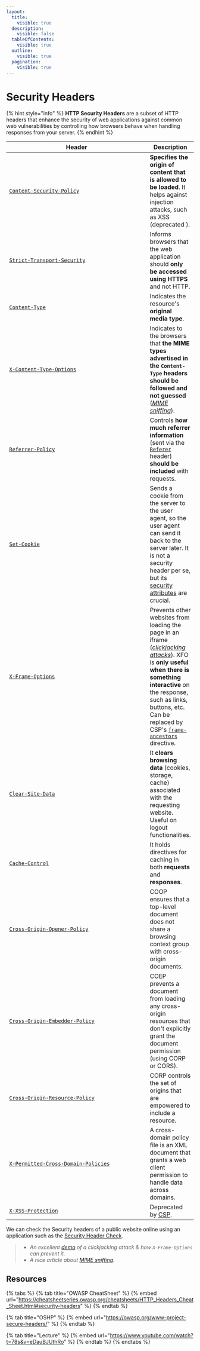 ```yaml
---
layout:
  title:
    visible: true
  description:
    visible: false
  tableOfContents:
    visible: true
  outline:
    visible: true
  pagination:
    visible: true
---
```


# Security Headers

{% hint style="info" %}
**HTTP Security Headers** are a subset of HTTP headers that enhance the security of web applications against common web vulnerabilities by controlling how browsers behave when handling responses from your server.
{% endhint %}

<table><thead><tr><th width="377">Header</th><th>Description</th></tr></thead><tbody><tr><td><a href="https://cheatsheetseries.owasp.org/cheatsheets/HTTP_Headers_Cheat_Sheet.html#content-security-policy-csp"><code>Content-Security-Policy</code></a></td><td><strong>Specifies the origin of content that is allowed to be loaded</strong>. It helps against injection attacks, such as XSS (deprecated ).</td></tr><tr><td><a href="https://cheatsheetseries.owasp.org/cheatsheets/HTTP_Headers_Cheat_Sheet.html#strict-transport-security-hsts"><code>Strict-Transport-Security</code></a></td><td>Informs browsers that the web application should <strong>only be accessed using HTTPS</strong> and not HTTP.</td></tr><tr><td><a href="https://cheatsheetseries.owasp.org/cheatsheets/HTTP_Headers_Cheat_Sheet.html#content-type"><code>Content-Type</code></a></td><td>Indicates the resource's <strong>original media type</strong>.</td></tr><tr><td><a href="https://cheatsheetseries.owasp.org/cheatsheets/HTTP_Headers_Cheat_Sheet.html#x-content-type-options"><code>X-Content-Type-Options</code></a></td><td>Indicates to the browsers that <strong>the MIME types advertised in the <code>Content-Type</code> headers should be followed and not guessed</strong> (<a href="https://www.keycdn.com/support/what-is-mime-sniffing"><em>MIME sniffing</em></a>).</td></tr><tr><td><a href="https://cheatsheetseries.owasp.org/cheatsheets/HTTP_Headers_Cheat_Sheet.html#referrer-policy"><code>Referrer-Policy</code></a></td><td>Controls <strong>how much referrer information</strong> (sent via the <a href="https://developer.mozilla.org/en-US/docs/Web/HTTP/Headers/Referer"><code>Referer</code></a> header) <strong>should be included</strong> with requests.</td></tr><tr><td><a href="https://cheatsheetseries.owasp.org/cheatsheets/HTTP_Headers_Cheat_Sheet.html#set-cookie"><code>Set-Cookie</code></a></td><td>Sends a cookie from the server to the user agent, so the user agent can send it back to the server later. It is not a security header per se, but its <a href="cookie-flags.md">security attributes</a> are crucial.</td></tr><tr><td><a href="https://cheatsheetseries.owasp.org/cheatsheets/HTTP_Headers_Cheat_Sheet.html#x-frame-options"><code>X-Frame-Options</code></a></td><td>Prevents other websites from loading the page in an iframe (<a href="https://owasp.org/www-community/attacks/Clickjacking"><em>clickjacking attacks</em></a>). XFO is <strong>only useful when there is something interactive</strong> on the response, such as links, buttons, etc. Can be replaced by CSP's <a href="https://cheatsheetseries.owasp.org/cheatsheets/Content_Security_Policy_Cheat_Sheet.html#preventing-framing-attacks-clickjacking-cross-site-leaks"><code>frame-ancestors</code></a> directive.</td></tr><tr><td><a href="https://owasp.org/www-project-secure-headers/#clear-site-data"><code>Clear-Site-Data</code></a></td><td>It <strong>clears browsing data</strong> (cookies, storage, cache) associated with the requesting website. Useful on logout functionalities.</td></tr><tr><td><a href="https://owasp.org/www-project-secure-headers/#cache-control"><code>Cache-Control</code></a></td><td>It holds directives for caching in both <strong>requests</strong> and <strong>responses</strong>.</td></tr><tr><td><a href="https://cheatsheetseries.owasp.org/cheatsheets/HTTP_Headers_Cheat_Sheet.html#cross-origin-opener-policy-coop"><code>Cross-Origin-Opener-Policy</code></a></td><td>COOP ensures that a top-level document does not share a browsing context group with cross-origin documents.</td></tr><tr><td><a href="https://cheatsheetseries.owasp.org/cheatsheets/HTTP_Headers_Cheat_Sheet.html#cross-origin-embedder-policy-coep"><code>Cross-Origin-Embedder-Policy</code></a></td><td>COEP prevents a document from loading any cross-origin resources that don't explicitly grant the document permission (using CORP or CORS).</td></tr><tr><td><a href="https://cheatsheetseries.owasp.org/cheatsheets/HTTP_Headers_Cheat_Sheet.html#cross-origin-resource-policy-corp"><code>Cross-Origin-Resource-Policy</code></a></td><td>CORP controls the set of origins that are empowered to include a resource.</td></tr><tr><td><a href="https://owasp.org/www-project-secure-headers/#x-permitted-cross-domain-policies"><code>X-Permitted-Cross-Domain-Policies</code></a></td><td>A cross-domain policy file is an XML document that grants a web client permission to handle data across domains.</td></tr><tr><td><a href="https://cheatsheetseries.owasp.org/cheatsheets/HTTP_Headers_Cheat_Sheet.html#x-xss-protection"><code>X-XSS-Protection</code></a></td><td>Deprecated by <a data-footnote-ref href="#user-content-fn-1">CSP</a>.</td></tr></tbody></table>

We can check the Security headers of a public website online using an application such as the [Security Header Check](https://securityheaders.com/).&#x20;

> * _An excellent_ [_demo_](https://youtu.be/eDauBJUthRo?t=1501) _of a clickjacking attack & how `X-Frame-Options` can prevent it._
> * _A nice article about_ [_MIME sniffing_](https://www.keycdn.com/support/what-is-mime-sniffing)_._

## Resources

{% tabs %}
{% tab title="OWASP CheatSheet" %}
{% embed url="https://cheatsheetseries.owasp.org/cheatsheets/HTTP_Headers_Cheat_Sheet.html#security-headers" %}
{% endtab %}

{% tab title="OSHP" %}
{% embed url="https://owasp.org/www-project-secure-headers/" %}
{% endtab %}

{% tab title="Lecture" %}
{% embed url="https://www.youtube.com/watch?t=78s&v=eDauBJUthRo" %}
{% endtab %}
{% endtabs %}

[^1]: Content-Security-Policy
